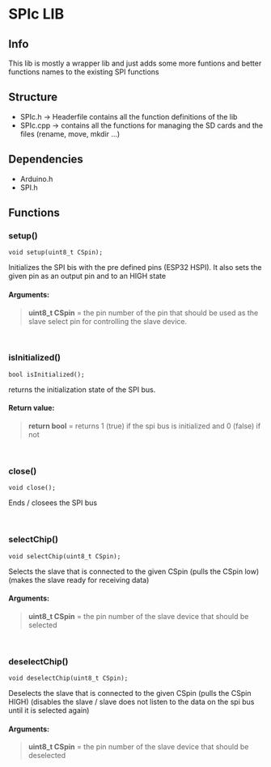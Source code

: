# SPIc LIB

## Info
This lib is mostly a wrapper lib and just adds some more funtions and better functions names to the existing SPI functions


## Structure
 - SPIc.h -> Headerfile contains all the function definitions of the lib
 - SPIc.cpp -> contains all the functions for managing the SD cards and the files (rename, move, mkdir ...)

## Dependencies 
 - Arduino.h
 - SPI.h


## Functions

### setup()

```
void setup(uint8_t CSpin);
```
Initializes the SPI bis with the pre defined pins (ESP32 HSPI). It also sets the given pin as an output pin and to an HIGH state

#### Arguments: 
>__uint8_t CSpin__ = the pin number of the pin that should be used as the slave select pin for controlling the slave device.

<br>

### isInitialized()

```
bool isInitialized();
```
returns the initialization state of the SPI bus.

#### Return value: 
>__return bool__ = returns 1 (true) if the spi bus is initialized and 0 (false) if not

<br>

### close()

```
void close();
```
Ends / closees the SPI bus

<br>

### selectChip()

```
void selectChip(uint8_t CSpin);
```
Selects the slave that is connected to the given CSpin (pulls the CSpin low) (makes the slave ready for receiving data)

#### Arguments: 
>__uint8_t CSpin__ = the pin number of the slave device that should be selected

<br>

### deselectChip()

```
void deselectChip(uint8_t CSpin);
```
Deselects the slave that is connected to the given CSpin (pulls the CSpin HIGH) (disables the slave / slave does not listen to the data on the spi bus until it is selected again)

#### Arguments: 
>__uint8_t CSpin__ = the pin number of the slave device that should be deselected

<br>

